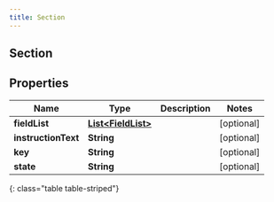 ```yaml
---
title: Section
---
```

## Section


## Properties

| Name | Type | Description | Notes |
| ------------ | ------------- | ------------- | ------------- |
| **fieldList** | <!----><!---->[**List&lt;FieldList&gt;**](FieldList.html)<!----> |  |  [optional] |
| **instructionText** | <!----><!---->**String**<!----> |  |  [optional] |
| **key** | <!----><!---->**String**<!----> |  |  [optional] |
| **state** | <!----><!---->**String**<!----> |  |  [optional] |
{: class="table table-striped"}



